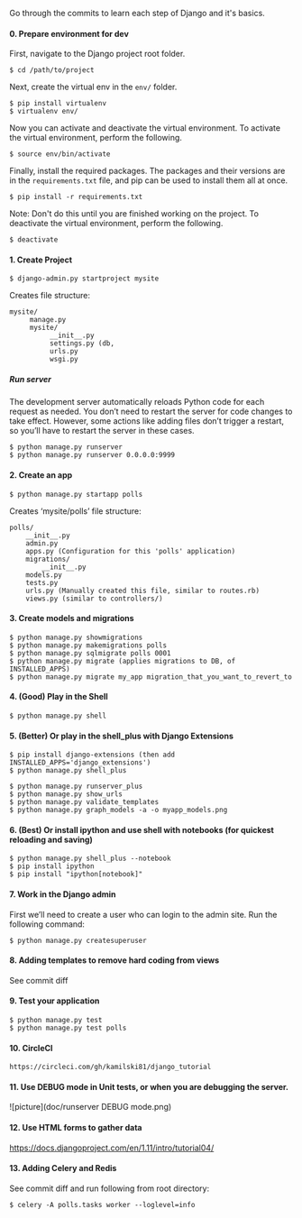 Go through the commits to learn each step of Django and it's basics. 

#### 0. Prepare environment for dev
First, navigate to the Django project root folder.

```
$ cd /path/to/project
```

Next, create the virtual env in the `env/` folder.

```
$ pip install virtualenv
$ virtualenv env/
```

Now you can activate and deactivate the virtual environment. To activate
the virtual environment, perform the following.

```
$ source env/bin/activate
```

Finally, install the required packages. The packages and their versions are
in the `requirements.txt` file, and pip can be used to install them all
at once.

```
$ pip install -r requirements.txt
```
Note: Don't do this until you are finished working on the project. To
deactivate the virtual environment, perform the following.

```
$ deactivate
```


#### 1.  Create Project
```
$ django-admin.py startproject mysite
```

Creates file structure:
```
mysite/
     manage.py
     mysite/
          __init__.py
          settings.py (db, 
          urls.py
          wsgi.py
```



##### Run server

The development server automatically reloads Python code for each request as needed. You don’t need to restart the server for code changes to take effect. However, some actions like adding files don’t trigger a restart, so you’ll have to restart the server in these cases.

```
$ python manage.py runserver
$ python manage.py runserver 0.0.0.0:9999
```

#### 2. Create an app 

```
$ python manage.py startapp polls 
```

Creates ‘mysite/polls’ file structure:
```
polls/
    __init__.py
    admin.py
    apps.py (Configuration for this 'polls' application)
    migrations/
        __init__.py
    models.py
    tests.py
    urls.py (Manually created this file, similar to routes.rb)
    views.py (similar to controllers/)
```

#### 3. Create models and migrations

```
$ python manage.py showmigrations
$ python manage.py makemigrations polls
$ python manage.py sqlmigrate polls 0001
$ python manage.py migrate (applies migrations to DB, of INSTALLED_APPS)
$ python manage.py migrate my_app migration_that_you_want_to_revert_to
```

#### 4. (Good) Play in the Shell

```
$ python manage.py shell
```

#### 5. (Better) Or play in the shell_plus with Django Extensions

```
$ pip install django-extensions (then add INSTALLED_APPS='django_extensions')  
$ python manage.py shell_plus

$ python manage.py runserver_plus
$ python manage.py show_urls
$ python manage.py validate_templates
$ python manage.py graph_models -a -o myapp_models.png
```

#### 6. (Best) Or install ipython and use shell with notebooks (for quickest reloading and saving)

```
$ python manage.py shell_plus --notebook
$ pip install ipython
$ pip install "ipython[notebook]"
```

#### 7. Work in the Django admin

First we’ll need to create a user who can login to the admin site. Run the following command:
```
$ python manage.py createsuperuser
```

#### 8. Adding templates to remove hard coding from views
 See commit diff

#### 9. Test your application
```
$ python manage.py test
$ python manage.py test polls
```

#### 10. CircleCI
```
https://circleci.com/gh/kamilski81/django_tutorial
```

#### 11. Use DEBUG mode in Unit tests, or when you are debugging the server.

![picture](doc/runserver DEBUG mode.png)

#### 12. Use HTML forms to gather data
https://docs.djangoproject.com/en/1.11/intro/tutorial04/

#### 13. Adding Celery and Redis
 See commit diff and run following from root directory:
 
```
$ celery -A polls.tasks worker --loglevel=info
```
